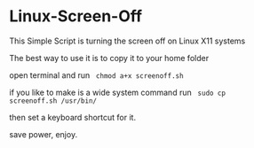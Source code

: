Linux-Screen-Off
================

This Simple Script is turning the screen off on Linux X11 systems

The best way to use it is to copy it to your home folder 

open terminal and run <code> chmod a+x screenoff.sh </code>

if you like to make is a wide system command run <code> sudo cp screenoff.sh /usr/bin/ </code>

then set a keyboard shortcut for it.

save power, enjoy.
